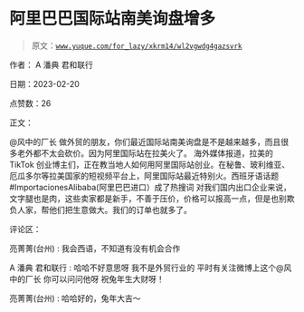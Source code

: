 # 阿里巴巴国际站南美询盘增多

> 原文：[`www.yuque.com/for_lazy/xkrm14/wl2vgwdg4gazsvrk`](https://www.yuque.com/for_lazy/xkrm14/wl2vgwdg4gazsvrk)

作者： A 潘典 君和联行

日期：2023-02-20

点赞数：26

正文：

@风中的厂长 做外贸的朋友，你们最近国际站南美询盘是不是越来越多，而且很多老外都不太会砍价。因为阿里国际站在拉美火了。 海外媒体报道，拉美的 TikTok 创业博主们，正在教当地人如何用阿里国际站创业。在秘鲁、玻利维亚、厄瓜多尔等拉美国家的短视频平台上，阿里国际站最近特别火。西班牙语话题 #ImportacionesAlibaba(阿里巴巴进口）成了热搜词 对我们国内出口企业来说，文字腿也是肉，这些卖家都是新手，不善于压价，价格可以报高一点，但是也别欺负人家，帮他们把生意做大。我们的订单也就多了。

评论区：

亮菁菁(台州) : 我会西语，不知道有没有机会合作

A 潘典 君和联行 : 哈哈不好意思呀 我不是外贸行业的 平时有关注微博上这个@风中的厂长 你可以问问他呀 祝兔年生大财呀！

亮菁菁(台州) : 哈哈好的，兔年大吉～

